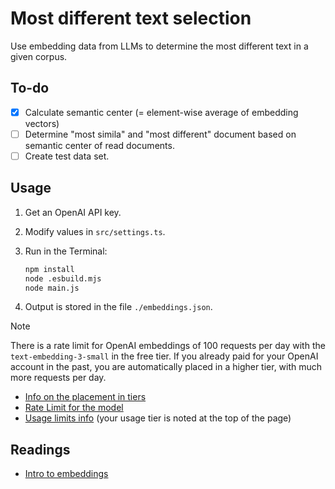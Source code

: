 # Most different text selection
Use embedding data from LLMs to determine the most different text in a given
corpus.

## To-do
- [x] Calculate semantic center (= element-wise average of embedding vectors)
- [ ] Determine "most simila" and "most different" document based on semantic
center of read documents.
- [ ] Create test data set.

## Usage
1. Get an OpenAI API key.
2. Modify values in `src/settings.ts`.
3. Run in the Terminal:

   ```bash
   npm install
   node .esbuild.mjs 
   node main.js
   ```

4. Output is stored in the file `./embeddings.json`.

> [!NOTE]
> There is a rate limit for OpenAI embeddings of 100 requests per day with the
> `text-embedding-3-small` in the free tier. If you already paid for your OpenAI
> account in the past, you are automatically placed in a higher tier, with much
> more requests per day.
>
> - [Info on the placement in tiers](https://platform.openai.com/docs/guides/rate-limits/usage-tiers)
> - [Rate Limit for the model](https://platform.openai.com/docs/models/text-embedding-3-small)
> - [Usage limits
>   info](https://platform.openai.com/settings/organization/limits) (your usage
>   tier is noted at the top of the page)

## Readings
- [Intro to embeddings](https://openai.com/index/introducing-text-and-code-embeddings/)
